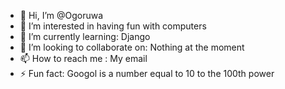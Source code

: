 - 👋 Hi, I’m @Ogoruwa
- 👀 I’m interested in having fun with computers
- 🌱 I’m currently learning: Django
- 💞️ I’m looking to collaborate on: Nothing at the moment
- 📫 How to reach me : My email
- ⚡ Fun fact: Googol is a number equal to 10 to the 100th power
